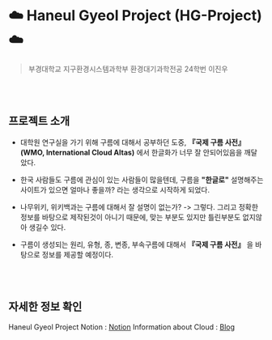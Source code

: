 # ☁️ Haneul Gyeol Project (HG-Project) ☁️
> 부경대학교 지구환경시스템과학부 환경대기과학전공 24학번 이진우

<br>
<br>

## 프로젝트 소개
- 대학원 연구실을 가기 위해 구름에 대해서 공부하던 도중, **『국제 구름 사전』 (WMO, International Cloud Altas)** 에서 한글화가 너무 잘 안되어있음을 깨달았다.
- 한국 사람들도 구름에 관심이 있는 사람들이 많을텐데, 구름을 **"한글로"** 설명해주는 사이트가 있으면 얼마나 좋을까? 라는 생각으로 시작하게 되었다.
- 나무위키, 위키백과는 구름에 대해서 잘 설명이 없는가?
  -> 그렇다. 그리고 정확한 정보를 바탕으로 제작된것이 아니기 때문에, 맞는 부분도 있지만 틀린부분도 없지않아 생길수 있다.
  
- 구름이 생성되는 원리, 유형, 종, 변종, 부속구름에 대해서 **『국제 구름 사전』** 을 바탕으로 정보를 제공할 예정이다.

<br>
<br>

## 자세한 정보 확인
Haneul Gyeol Project Notion : [Notion]
Information about Cloud : [Blog]

[Notion]: https://haneulgyeol.notion.site/1f05f5f657c580049a0cd5581ee9c0b7?v=1f05f5f657c580eeb434000c4db4ec1e&pvs=4
[Blog]: https://blog.naver.com/kevin6303
